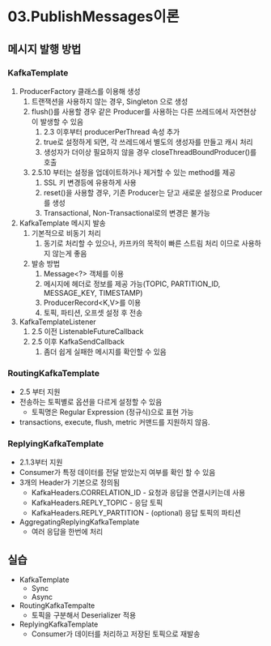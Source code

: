 # 03.PublishMessages이론

## 메시지 발행 방법

### KafkaTemplate

1. ProducerFactory 클래스를 이용해 생성
   1. 트랜잭션을 사용하지 않는 경우, Singleton 으로 생성
   2. flush()를 사용할 경우 같은 Producer를 사용하는 다른 쓰레드에서 자연현상이 발생할 수 있음
      1. 2.3 이후부터 producerPerThread 속성 추가
      2. true로 설정하게 되면, 각 쓰레드에서 별도의 생성자를 만들고 캐시 처리
      3. 생성자가 더이상 필요하지 않을 경우 closeThreadBoundProducer()를 호출
   3. 2.5.10 부터는 설정을 업데이트하거나 제거할 수 있는 method를 제공
      1. SSL 키 변경등에 유용하게 사용
      2. reset()을 사용할 경우, 기존 Producer는 닫고 새로운 설정으로 Producer를 생성
      3. Transactional, Non-Transactional로의 변경은 불가능
2. KafkaTemplate 메시지 발송
   1. 기본적으로 비동기 처리
      1. 동기로 처리할 수 있으나, 카프카의 목적이 빠른 스트림 처리 이므로 사용하지 않는게 좋음
   2. 발송 방법
      1. Message\<?> 객체를 이용
      2. 메시지에 헤더로 정보를 제공 가능(TOPIC, PARTITION\_ID, MESSAGE\_KEY, TIMESTAMP)
      3. ProducerRecord\<K,V>를 이용
      4. 토픽, 파티션, 오프셋 설정 후 전송
3. KafkaTemplateListener
   1. 2.5 이전 ListenableFutureCallback
   2. 2.5 이후 KafkaSendCallback
      1. 좀더 쉽게 실패한 메시지를 확인할 수 있음

### RoutingKafkaTemplate

* 2.5 부터 지원
* 전송하는 토픽별로 옵션을 다르게 설정할 수 있음
  * 토픽명은 Regular Expression (정규식)으로 표현 가능
* transactions, execute, flush, metric 커맨드를 지원하지 않음.

### ReplyingKafkaTemplate

* 2.1.3부터 지원
* Consumer가 특정 데이터를 전달 받았는지 여부를 확인 할 수 있음
* 3개의 Header가 기본으로 정의됨
  * KafkaHeaders.CORRELATION\_ID - 요청과 응답을 연결시키는데 사용
  * KafkaHeaders.REPLY\_TOPIC - 응답 토픽
  * KafkaHeaders.REPLY\_PARTITION - (optional) 응답 토픽의 파티션
* AggregatingReplyingKafkaTemplate
  * 여러 응답을 한번에 처리

## 실습

* KafkaTemplate
  * Sync
  * Async
* RoutingKafkaTempalte
  * 토픽을 구분해서 Deserializer 적용
* ReplyingKafkaTemplate
  * Consumer가 데이터를 처리하고 저장된 토픽으로 재발송
